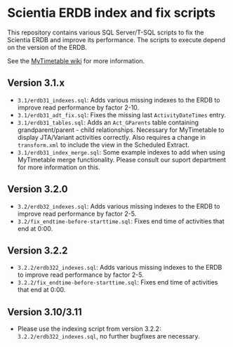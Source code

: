 Scientia ERDB index and fix scripts
===================================

This repository contains various SQL Server/T-SQL scripts to fix the Scientia ERDB and improve its performance. The scripts to execute depend on the version of the ERDB.

See the [MyTimetable wiki](https://wiki.eveoh.nl/x/SIA3) for more information.

Version 3.1.x
-------------
 
 * `3.1/erdb31_indexes.sql`: Adds various missing indexes to the ERDB to improve read performance by factor 2-10.
 * `3.1/erdb31_adt_fix.sql`: Fixes the missing last `ActivityDateTimes` entry.
 * `3.1/erdb31_tables.sql`: Adds an `Act_GParents` table containing grandparent/parent - child relationships. Necessary for MyTimetable to display JTA/Variant activities correctly. Also requires a change in `transform.xml` to include the view in the Scheduled Extract.
 * `3.1/erdb31_index_merge.sql`: Some example indexes to add when using MyTimetable merge functionality. Please consult our suport department for more information on this.

Version 3.2.0
-------------

 * `3.2/erdb32_indexes.sql`: Adds various missing indexes to the ERDB to improve read performance by factor 2-5.
 * `3.2/fix_endtime-before-starttime.sql`: Fixes end time of activities that end at 0:00. 

Version 3.2.2
-------------

 * `3.2.2/erdb322_indexes.sql`: Adds various missing indexes to the ERDB to improve read performance by factor 2-5. 
 * `3.2.2/fix_endtime-before-starttime.sql`: Fixes end time of activities that end at 0:00.

Version 3.10/3.11
-----------------

 * Please use the indexing script from version 3.2.2: `3.2.2/erdb322_indexes.sql`, no further bugfixes are necessary.
